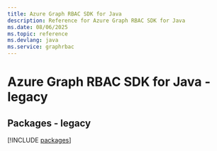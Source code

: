 ```yaml
---
title: Azure Graph RBAC SDK for Java
description: Reference for Azure Graph RBAC SDK for Java
ms.date: 08/06/2025
ms.topic: reference
ms.devlang: java
ms.service: graphrbac
---
```

# Azure Graph RBAC SDK for Java - legacy
## Packages - legacy
[!INCLUDE [packages](graph-rbac-index.md)]